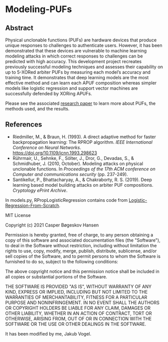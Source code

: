 # Modeling-PUFs

## Abstract
Physical unclonable functions (PUFs) are hardware devices that produce unique responses to challenges to authenticate users. However, it has been demonstrated that these devices are vulnerable to machine learning modeling attacks in which correct responses to challenges can be predicted with high accuracy. This development project recreates previously successful modeling techniques and assesses their capability on up to 5-XORed arbiter PUFs by measuring each model’s accuracy and training time. It demonstrates that deep learning models are the most effective method and can learn each APUF composition whereas simpler models like logistic regression and support vector machines are successfully defended by XORing APUFs.

Please see the associated [research paper](./Modeling_Arbiter_PUFs.pdf) to learn more about PUFs, the methods used, and the results.

## References
* Riedmiller, M., & Braun, H. (1993). A direct adaptive method for faster backpropagation learning: The RPROP algorithm. *IEEE International Conference on Neural Networks*. https://doi.org/10.1109/icnn.1993.298623
* Rührmair, U., Sehnke, F., Sölter, J., Dror, G., Devadas, S., & Schmidhuber, J. (2010, October). Modeling attacks on physical unclonable functions. In *Proceedings of the 17th ACM conference on Computer and communications security* (pp. 237-249).
* Santikellur, P., Bhattacharyay, A., & Chakraborty, R. S. (2019). Deep learning based model building attacks on arbiter PUF compositions. *Cryptology ePrint Archive*.

In models.py, RPropLogisticRegression contains code from [Logistic-Regression-From-Scratch](https://github.com/casperbh96/Logistic-Regression-From-Scratch).

MIT License

Copyright (c) 2021 Casper Bøgeskov Hansen

Permission is hereby granted, free of charge, to any person obtaining a copy
of this software and associated documentation files (the "Software"), to deal
in the Software without restriction, including without limitation the rights
to use, copy, modify, merge, publish, distribute, sublicense, and/or sell
copies of the Software, and to permit persons to whom the Software is
furnished to do so, subject to the following conditions:

The above copyright notice and this permission notice shall be included in all
copies or substantial portions of the Software.

THE SOFTWARE IS PROVIDED "AS IS", WITHOUT WARRANTY OF ANY KIND, EXPRESS OR
IMPLIED, INCLUDING BUT NOT LIMITED TO THE WARRANTIES OF MERCHANTABILITY,
FITNESS FOR A PARTICULAR PURPOSE AND NONINFRINGEMENT. IN NO EVENT SHALL THE
AUTHORS OR COPYRIGHT HOLDERS BE LIABLE FOR ANY CLAIM, DAMAGES OR OTHER
LIABILITY, WHETHER IN AN ACTION OF CONTRACT, TORT OR OTHERWISE, ARISING FROM,
OUT OF OR IN CONNECTION WITH THE SOFTWARE OR THE USE OR OTHER DEALINGS IN THE
SOFTWARE.

It has been modified by me, Jakub Vogel.